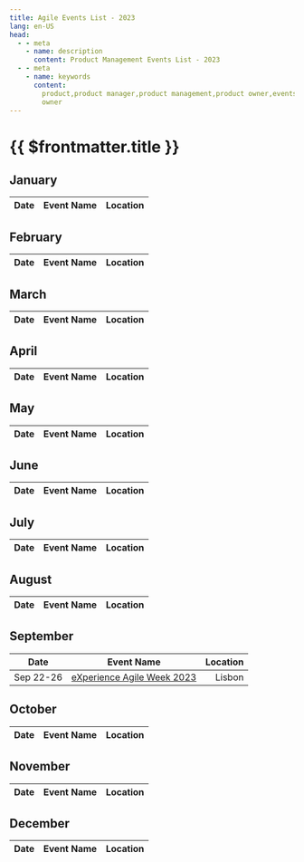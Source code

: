 ```yaml
---
title: Agile Events List - 2023
lang: en-US
head:
  - - meta
    - name: description
      content: Product Management Events List - 2023
  - - meta
    - name: keywords
      content:
        product,product manager,product management,product owner,events,product
        owner
---
```


# {{ $frontmatter.title }}

## January

| Date | Event Name | Location |
| :--: | ---------- | -------: |

## February

| Date | Event Name | Location |
| :--: | ---------- | -------: |

## March

| Date | Event Name | Location |
| :--: | ---------- | -------: |

## April

| Date | Event Name | Location |
| :--: | ---------- | -------: |

## May

| Date | Event Name | Location |
| :--: | ---------- | -------: |

## June

| Date | Event Name | Location |
| :--: | ---------- | -------: |

## July

| Date | Event Name | Location |
| :--: | ---------- | -------: |

## August

| Date | Event Name | Location |
| :--: | ---------- | -------: |

## September

|   Date    | Event Name                                                                        |         Location |
| :-------: | --------------------------------------------------------------------------------- | ---------------: |
| Sep 22-26 | [eXperience Agile Week 2023](https://www.worldagilityforum.org/event/experience-agile-week-2023-2023-09-22-09-00-00-2023-09-26-17-00-00-experience-agile-week-173/page/introduction-experience-agile-week-2023)         |       Lisbon |

## October

| Date | Event Name | Location |
| :--: | ---------- | -------: |

## November

| Date | Event Name | Location |
| :--: | ---------- | -------: |

## December

| Date | Event Name | Location |
| :--: | ---------- | -------: |
